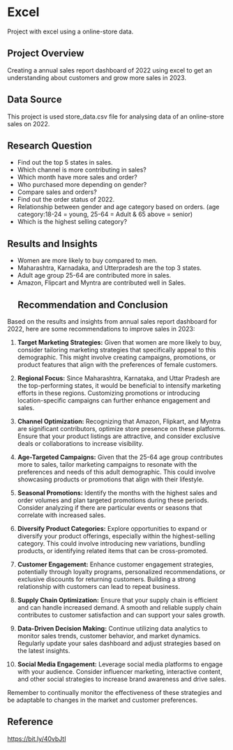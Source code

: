 # Excel
Project with excel using a online-store data.
## Project Overview
Creating a annual sales report dashboard of 2022 using excel to get an understanding about customers and grow more sales in 2023.
## Data Source
This project is used store_data.csv file for analysing data of an online-store sales on 2022.
## Research Question
- Find out the top 5 states in sales.
- Which channel is more contributing in sales?
- Which month have more sales and order?
- Who purchased more depending on gender?
- Compare sales and orders?
- Find out the order status of 2022.
- Relationship between gender and age category based on orders. (age category:18-24 = young, 25-64 = Adult & 65 above = senior)
- Which is the highest selling category?
## Results and Insights
- Women are more likely to buy compared to men.
- Maharashtra, Karnadaka, and Utterpradesh are the top 3 states.
- Adult age group 25-64 are contributed more in sales.
- Amazon, Flipcart and Myntra are contributed well in Sales.
  ## Recommendation and Conclusion
Based on the results and insights from annual sales report dashboard for 2022, here are some recommendations to improve sales in 2023:

1. **Target Marketing Strategies:** Given that women are more likely to buy, consider tailoring marketing strategies that specifically appeal to this demographic. This might involve creating campaigns, promotions, or product features that align with the preferences of female customers.

2. **Regional Focus:** Since Maharashtra, Karnataka, and Uttar Pradesh are the top-performing states, it would be beneficial to intensify marketing efforts in these regions. Customizing promotions or introducing location-specific campaigns can further enhance engagement and sales.

3. **Channel Optimization:** Recognizing that Amazon, Flipkart, and Myntra are significant contributors, optimize store presence on these platforms. Ensure that your product listings are attractive, and consider exclusive deals or collaborations to increase visibility.

4. **Age-Targeted Campaigns:** Given that the 25-64 age group contributes more to sales, tailor marketing campaigns to resonate with the preferences and needs of this adult demographic. This could involve showcasing products or promotions that align with their lifestyle.

5. **Seasonal Promotions:** Identify the months with the highest sales and order volumes and plan targeted promotions during these periods. Consider analyzing if there are particular events or seasons that correlate with increased sales.

6. **Diversify Product Categories:** Explore opportunities to expand or diversify your product offerings, especially within the highest-selling category. This could involve introducing new variations, bundling products, or identifying related items that can be cross-promoted.

7. **Customer Engagement:** Enhance customer engagement strategies, potentially through loyalty programs, personalized recommendations, or exclusive discounts for returning customers. Building a strong relationship with customers can lead to repeat business.

8. **Supply Chain Optimization:** Ensure that your supply chain is efficient and can handle increased demand. A smooth and reliable supply chain contributes to customer satisfaction and can support your sales growth.

9. **Data-Driven Decision Making:** Continue utilizing data analytics to monitor sales trends, customer behavior, and market dynamics. Regularly update your sales dashboard and adjust strategies based on the latest insights.

10. **Social Media Engagement:** Leverage social media platforms to engage with your audience. Consider influencer marketing, interactive content, and other social strategies to increase brand awareness and drive sales.

Remember to continually monitor the effectiveness of these strategies and be adaptable to changes in the market and customer preferences.

## Reference
https://bit.ly/40vbJtI
